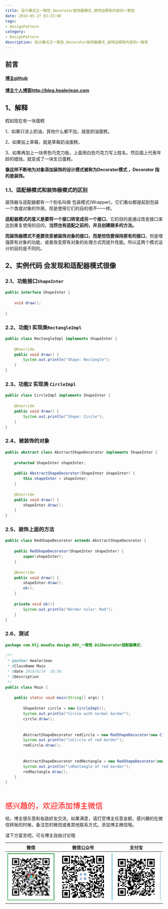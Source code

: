 ```yaml
---
title: 设计模式之一致性_Decorator装饰器模式_装饰边框和内容的一致性
date: 2019-05-27 03:33:00
tags: 
- DesignPattern
category: 
- DesignPattern
description: 设计模式之一致性_Decorator装饰器模式_装饰边框和内容的一致性
---
```


<!-- 

https://raw.githubusercontent.com/HealerJean/HealerJean.github.io/master/blogImages/
　　首行缩进

<font  clalss="healerColor" color="red" size="5" >     </font>

<font  clalss="healerSize"  size="5" >     </font>
-->




## 前言

#### [博主github](https://github.com/HealerJean)
#### [博主个人博客http://blog.healerjean.com](http://HealerJean.github.io)    





## 1、解释



假如现在有一块蛋糕   

1、如果只涂上奶油，其他什么都不加，就是奶油蛋糕。    

2、如果加上草莓，就是草莓奶油蛋糕。     

3、如果再加上一块黑色巧克力板，上面用白色巧克力写上姓名，然后插上代表年龄的蜡烛，就变成了一块生日蛋糕。     

**像这样不断地为对象添加装饰的设计模式被称为Decorator模式 ，Decorator 指的是装饰。**





### 1.1、适配器模式和装饰器模式的区别

装饰器与适配器都有一个别名叫做 包装模式(Wrapper)，它们看似都是起到包装一个类或对象的作用，但是使用它们的目的很不一一样。       



**适配器模式的意义是要将一个接口转变成另一个接口**，它的目的是通过改变接口来达到重复使用的目的。**当然也有适配之前的，并且创建跟多的方法。**       

**而装饰器模式不是要改变被装饰对象的接口，而是恰恰要保持原有的接口**，但是增强原有对象的功能，或者改变原有对象的处理方式而提升性能。所以这两个模式设计的目的是不同的。



## 2、实例代码 会发现和适配器模式很像

### 2.1、功能接口`ShapeInter`



```java
public interface ShapeInter {

    void draw();

}

```



### 2.2、功能1 实现类`RectangleImpl`

```java
public class RectangleImpl implements ShapeInter {

    @Override
    public void draw() {
        System.out.println("Shape: Rectangle");
    }
}

```



### 2.3、功能2 实现类 `CircleImpl`

```java
public class CircleImpl implements ShapeInter {

    @Override
    public void draw() {
        System.out.println("Shape: Circle");
    }
}
```



### 2.4、被装饰的对象

```java
public abstract class AbstractShapeDecorator implements ShapeInter {

    protected ShapeInter shapeInter;

    public AbstractShapeDecorator(ShapeInter shapeInter) {
        this.shapeInter = shapeInter;
    }

    @Override
    public void draw() {
        shapeInter.draw();
    }
}

```



### 2.5、装饰上面的方法

```java
public class RedShapeDecorator extends AbstractShapeDecorator {

    public RedShapeDecorator(ShapeInter shapeInter) {
        super(shapeInter);
    }

    @Override
    public void draw() {
        shapeInter.draw();
        ok();
    }

    private void ok(){
        System.out.println("Border Color: Red");
    }
}
```



### 2.6、测试

```java
package com.hlj.moudle.design.D05_一致性.D12Decorator适配器模式;

/**
 * @author HealerJean
 * @ClassName Main
 * @date 2019/8/14  18:50.
 * @Description
 */
public class Main {

    public static void main(String[] args) {

        ShapeInter circle = new CircleImpl();
        System.out.println("Circle with normal border");
        circle.draw();


        AbstractShapeDecorator redCircle = new RedShapeDecorator(new CircleImpl());
        System.out.println("\nCircle of red border");
        redCircle.draw();


        AbstractShapeDecorator redRectangle = new RedShapeDecorator(new RectangleImpl());
        System.out.println("\nRectangle of red border");
        redRectangle.draw();
    }
}

```



















<br/>
<br/>

<font  color="red" size="5" >     
感兴趣的，欢迎添加博主微信
 </font>

<br/>



哈，博主很乐意和各路好友交流，如果满意，请打赏博主任意金额，感兴趣的在微信转账的时候，备注您的微信或者其他联系方式。添加博主微信哦。    

请下方留言吧。可与博主自由讨论哦

|微信 | 微信公众号|支付宝|
|:-------:|:-------:|:------:|
| ![微信](https://raw.githubusercontent.com/HealerJean/HealerJean.github.io/master/assets/img/tctip/weixin.jpg)|![微信公众号](https://raw.githubusercontent.com/HealerJean/HealerJean.github.io/master/assets/img/my/qrcode_for_gh_a23c07a2da9e_258.jpg)|![支付宝](https://raw.githubusercontent.com/HealerJean/HealerJean.github.io/master/assets/img/tctip/alpay.jpg) |



<!-- Gitalk 评论 start  -->

<link rel="stylesheet" href="https://unpkg.com/gitalk/dist/gitalk.css">
<script src="https://unpkg.com/gitalk@latest/dist/gitalk.min.js"></script> 
<div id="gitalk-container"></div>    
 <script type="text/javascript">
    var gitalk = new Gitalk({
		clientID: `1d164cd85549874d0e3a`,
		clientSecret: `527c3d223d1e6608953e835b547061037d140355`,
		repo: `HealerJean.github.io`,
		owner: 'HealerJean',
		admin: ['HealerJean'],
		id: 'XUWMCjGgFmwdxs01',
    });
    gitalk.render('gitalk-container');
</script> 


<!-- Gitalk end -->

